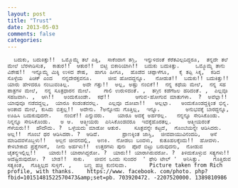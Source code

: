 ```yaml
---
layout: post
title: "Trust"
date: 2013-05-03
comments: false
categories: 
---
```



      ಬದುಕು, ಬದುಕಿತ್ತು!!  ಒಮ್ಮೊಮ್ಮೆ ತಲೆ ಎತ್ತಿ,  ಸಾಕೆಂದಾಗ ತಗ್ಗಿ,  ಇನ್ನುಳಿದಂತೆ ಕೆರೆತವಿಲ್ಲದಿದ್ದರೂ,  ತನ್ನದೇ ತಲೆ ಮೇಲೆ ಬೆರಳಾಡಿಸುತ,  ಕಾತುರ!!  ಆತುರ!!  ಬಿಟ್ಟಿ ಬಿಕಾರಿಯಾಗಿ!!  ಬದುಕು ಬದುಕಿತ್ತು.     ಒಮ್ಮೊಮ್ಮೆ ತಾನು ವಿಶೇಷ!!  ಇನ್ನೊಮ್ಮೆ ಮಿಕ್ಕಿ ಉಳಿದ ಶೇಷ,  ಹಾಗೂ ಹೀಗೂ,  ಹೊಡೆದ ಚಪ್ಪಾಳೆಗೂ,   ಕೈ ತಪ್ಪಿ ಸಿಕ್ಕ,  ಕಡಿದ ಸೊಳ್ಳೆಯ  ಪಿಚಕ್ ಎಂದ   ನನ್ನದೇರಕ್ತವನೂ.     ಜೀವ ಹೋದದ್ದನ್ನೂ.   ನೋಡುತ!!  ಬದುಕು!! ಬದುಕಿತ್ತು!!    ಯಾರು ಹೇಳಿದರೂ ನಂಬುವಂತಿಲ್ಲ.    ಅದೇ ಗತ್ತು!!  ಅಲ್ಲ, ಅಷ್ಟು ನಂಬಿಕೆ!!  ನನ್ನ ಕಥೆಯ ಮೇಲೆ,  ನನ್ನ ಸಹ ಪಾತ್ರಗಳ ಮೇಲೆ,  ನನ್ನ ಸೂತ್ರಧಾರನ ಮೇಲೆ.    ಗಾಲಿ ಉರುಳಿದಂತೆ. ,  ತಗ್ಗಿನ ಕಡೆಗೆಜಲ ಹರಿದಂತೆ. ,  ಎಲ್ಲವೂ ಸಹಜವಾಗಿ. ,  ಆಗಿ!!   ಅಂದುಕೊಂಡೇ.  ಕಥೆ!!        ಆಗುವ-ಹೋಗುವ ಮಾತುಗಳಾ.  ?  ಅವೆಲ್ಲಾ!!   ಯಾವುವೂ ನಡೆದದ್ದಲ್ಲ,  ಯಾರೂ ಕಂಡಂತವರಲ್ಲ.   ಎಲ್ಲವೂ ದೋಖಾ!!   ಅಲ್ಲಲ್ಲಾ.   ಅಂದುಕೊಂಡದ್ದಕ್ಕಿಂತ ಭಿನ್ನ.     ಅಂತಾದ ಮೇಲೆ, ಕುಸಿದು ಬಿತ್ತಲ್ಲ!!  ಅದೇನು. ?ಅನ್ನೋದು ಗೊತ್ತಿಲ್ಲ,  ಇನ್ನೂ.        ಅನುಭವಕ್ಕೆ ಬಾರದ್ದನ್ನೂ,  ಊಹಿಸಿ ಬದುಕುವುದನೇ.    ನಂಬಿಕೆ!! ಎನ್ನುವರು.    ಯಾರೂ ಅದಕ್ಕೆ ಅರ್ಹರಲ್ಲ.   ನನ್ನನ್ನೂ ಸೇರಿಸಿಕೊಂಡು.   ನಿನ್ನನ್ನೂ ಸೇರಿಸಿಕೊಂಡು.   ಅ ಆ.  ಆತ್ಮೀಯರು  ಎನಿಸಿಕೊಂಡವರೂ  ಇದಕ್ಕೆಹೊರತಲ್ಲ.     ಆತ್ಮೀಯರಂತೆ ಗೆಳೆಯರು!!  ಹೌದೌದು. ?  ಒಳ್ಳೆಯದು ಮಾಡೋ ಆತುರ.    ಸೂತ್ರವನ್ನೇ ಕಟ್ಟದೆ,  ಗೊಂಬೆಯನ್ನೇ ಆಡಿಸಿದರು.   ಅಲ್ಲ!!  ಗೊಂಬೆ ಥರ ಆಡಿಸಿದರಾ. ?  ಆಡಿದೆ.       ಪ್ರಾಣಕ್ಕಿಂತ ಜಾಸ್ತಿ,  ಜೀವವಾಯುವಿನಂದದಿ,   ಆಸೆ ಮಾಡಿದವಳೊಬ್ಬಳು!!   ಅಲ್ಪನ ಜೀವನದಲ್ಲಿ,  ಅಣಕಿ.  ನೋಡಲು ಬಂದಳು,  ಕುತೂಹಲಕ್ಕೆಂದು!!  ಹೋದಳು.       ಕೇಳಬೇಕಾದ ಪ್ರಶ್ನೆಗಳಿಗೆ,  ನೀನು ಅರ್ಹಳು!!  ಉತ್ತರಗಳು ಪುನಃ  ಪೊರೆ ಬಿಟ್ಟು ಬರುವುದನು,  ನೋಡುವ ಚೈತನ್ಯಇಲ್ಲಿಲ್ಲ!!    ಯಾರು!! ಯಾರಾಗಿದ್ದರೋ. ?  ಯಾರು!! ಯಾರಾಗಿರುವರೋ. ?  ತಿಳಿದುಕೊಳ್ಳುವ ಸತ್ಯಗಳು!!  ಅದೆಷ್ಟಿರುವುದೋ. ?  ಬೇಡ!!  ಸಾಕು.   ಜೀವನ ಒಂದು ಸುಂದರ  ' ಫೇರಿ ಟೇಲ್ '  ಅನಿಸಿತ್ತು.    ಗೊತ್ತಿರುವ ಸತ್ಯಕಿಂತ,  ಗೊತ್ತಿಲ್ಲದ ಸುಳ್ಳಿಗೆ. ,    ಬಣ್ಣ ಹಚ್ಚಿ ಕುಣಿಸುವಾ.       Picture taken from Rich profile, with thanks.    https://www. facebook. com/photo. php?fbid=10151481522570473&amp;set=pb. 703920472. -2207520000. 1389810986
